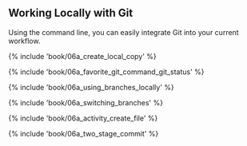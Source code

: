 ## Working Locally with Git

Using the command line, you can easily integrate Git into your current workflow.

{% include 'book/06a_create_local_copy' %}

{% include 'book/06a_favorite_git_command_git_status' %}

{% include 'book/06a_using_branches_locally' %}

{% include 'book/06a_switching_branches' %}

{% include 'book/06a_activity_create_file' %}

{% include 'book/06a_two_stage_commit' %}
